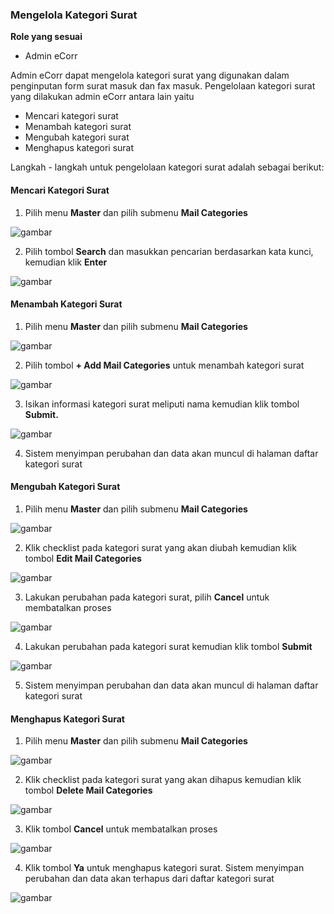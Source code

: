 ### **Mengelola Kategori Surat**

**Role yang sesuai**

- Admin eCorr

Admin eCorr dapat mengelola kategori surat yang digunakan dalam penginputan form surat masuk dan fax masuk. Pengelolaan kategori surat yang dilakukan admin eCorr antara lain yaitu

- Mencari kategori surat
- Menambah kategori surat
- Mengubah kategori surat
- Menghapus kategori surat

Langkah - langkah untuk pengelolaan kategori surat adalah sebagai berikut:


#### **Mencari Kategori Surat**

1.    Pilih menu **Master** dan pilih submenu **Mail Categories**

![gambar](SC_DataMaster/DM57.png)

2.    Pilih tombol **Search** dan masukkan pencarian berdasarkan kata kunci, kemudian klik **Enter**

![gambar](SC_DataMaster/DM58.png)

#### **Menambah Kategori Surat**

1.    Pilih menu **Master** dan pilih submenu **Mail Categories**

![gambar](SC_DataMaster/DM59.png)

2.    Pilih tombol **+ Add Mail Categories** untuk menambah kategori surat

![gambar](SC_DataMaster/DM60.png)

3.    Isikan informasi kategori surat meliputi nama kemudian klik tombol **Submit.**

![gambar](SC_DataMaster/DM61.png)

4.    Sistem menyimpan perubahan dan data akan muncul di halaman daftar kategori surat



#### **Mengubah Kategori Surat**

1.    Pilih menu **Master** dan pilih submenu **Mail Categories**

![gambar](SC_DataMaster/DM62.png)

2.    Klik checklist pada kategori surat yang akan diubah kemudian klik tombol **Edit Mail Categories**

![gambar](SC_DataMaster/DM63.png)

3.    Lakukan perubahan pada kategori surat, pilih **Cancel** untuk membatalkan proses

![gambar](SC_DataMaster/DM64.png)

4.    Lakukan perubahan pada kategori surat kemudian klik tombol **Submit**

![gambar](SC_DataMaster/DM65.png)

5.    Sistem menyimpan perubahan dan data akan muncul di halaman daftar kategori surat


#### **Menghapus Kategori Surat**

1.    Pilih menu **Master** dan pilih submenu **Mail Categories**

![gambar](SC_DataMaster/DM66.png)

2.    Klik checklist pada kategori surat yang akan dihapus kemudian klik tombol **Delete Mail Categories**

![gambar](SC_DataMaster/DM67.png)

3.    Klik tombol **Cancel** untuk membatalkan proses

![gambar](SC_DataMaster/DM68.png)

4.    Klik tombol **Ya** untuk menghapus kategori surat. Sistem menyimpan perubahan dan data akan terhapus dari daftar kategori surat

![gambar](SC_DataMaster/DM69.png)


